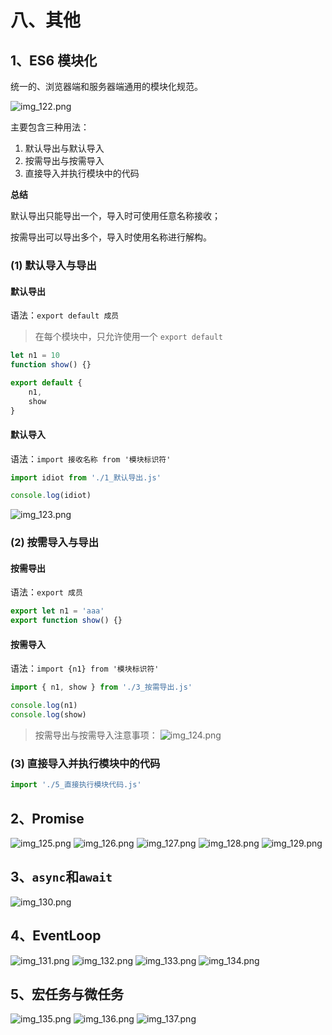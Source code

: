 # 八、其他

## 1、ES6 模块化

统一的、浏览器端和服务器端通用的模块化规范。

![img_122.png](img_122.png)

主要包含三种用法：

1. 默认导出与默认导入
2. 按需导出与按需导入
3. 直接导入并执行模块中的代码

**总结**

默认导出只能导出一个，导入时可使用任意名称接收；

按需导出可以导出多个，导入时使用名称进行解构。

### (1) 默认导入与导出

#### 默认导出

语法：`export default 成员`

> 在每个模块中，只允许使用一个 `export default`

```javascript
let n1 = 10
function show() {}

export default {
    n1,
    show
}
```

#### 默认导入

语法：`import 接收名称 from '模块标识符'`

```javascript
import idiot from './1_默认导出.js'

console.log(idiot)
```

![img_123.png](img_123.png)

### (2) 按需导入与导出

#### 按需导出

语法：`export 成员`

```javascript
export let n1 = 'aaa'
export function show() {}
```

#### 按需导入

语法：`import {n1} from '模块标识符'`

```javascript
import { n1, show } from './3_按需导出.js'

console.log(n1)
console.log(show)
```

> 按需导出与按需导入注意事项：
> ![img_124.png](img_124.png)

### (3) 直接导入并执行模块中的代码

```javascript
import './5_直接执行模块代码.js'
```

## 2、Promise
![img_125.png](img_125.png)
![img_126.png](img_126.png)
![img_127.png](img_127.png)
![img_128.png](img_128.png)
![img_129.png](img_129.png)

## 3、`async`和`await`

![img_130.png](img_130.png)

## 4、EventLoop
![img_131.png](img_131.png)
![img_132.png](img_132.png)
![img_133.png](img_133.png)
![img_134.png](img_134.png)

## 5、宏任务与微任务
![img_135.png](img_135.png)
![img_136.png](img_136.png)
![img_137.png](img_137.png)
